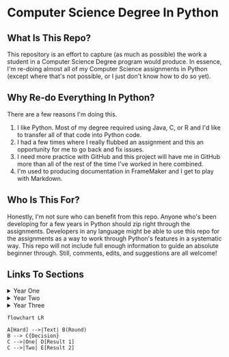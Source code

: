 # Computer Science Degree In Python

## What Is This Repo?

This repository is an effort to capture (as much as possible) the work a student in a Computer Science Degree program would produce. In essence, I'm re-doing almost all of my Computer Science assignments in Python (except where that's not possible, or I just don't know how to do so yet).

## Why Re-do Everything In Python?

There are a few reasons I'm doing this. 
1. I like Python. Most of my degree required using Java, C, or R and I'd like to transfer all of that code into Python code. 
2. I had a few times where I really flubbed an assignment and this an opportunity for me to go back and fix issues. 
3. I need more practice with GitHub and this project will have me in GitHub more than all of the rest of the time I've worked in here combined. 
4. I'm used to producing documentation in FrameMaker and I get to play with Markdown. 

## Who Is This For?

Honestly, I'm not sure who can benefit from this repo. Anyone who's been developing for a few years in Python should zip right through the assignments. Developers in any language might be able to use this repo for the assignments as a way to work through Python's features in a systematic way. This repo will not include full enough information to guide an absolute beginner through. Still, comments, edits, and suggestions are all welcome!

## Links To Sections


<details><summary>Year One</summary>

#### [Year One](Year_One/Year_One.md)
*   [Introduction to Programming](Year_One/1.IntroductionToProgramming/IntroToProgramming.md)
*   [Programming Principles I](Year_One/2.ProgrammingPrinciplesI/ProgrammingPrinciplesI.md)
*   [Programming Principles II](Year_One/3.ProgrammingPrinciplesII/ProgrammingPrinciplesII.md)
*   [Object Oriented Programming](Year_One/4.ObjectOrientedProgramming/OOP.md)
*   [Algebra and Pre-Calculus](Year_One/5.AlgebraAndPre-Calc/Algebra.md)
</details>


<details><summary>Year Two</summary>

#### [Year Two](Year_Two/Year_Two.md)

*   [Data Structures](Year_Two/1.DataStructures/DataStructures.md)
*   [Algorithms](Year_Two/2.Algorithms/Algorithms.md)
*   [Relational Database Systems](Year_Two/3.RDBS/RDBS.md)
*   [Web Development](Year_Two/4.WebDev/WebDev.md)
*   [Web Scraping](Year_Two/5.WebScraping/WebScraping.md)
</details>


<details><summary>Year Three</summary>

#### [Year Three](Year_Three/Year_Three.md)

*   [Data Mining](Year_Three/1.DataMining/DataMining.md)
*   [Big Data Analytics](Year_Three/2.BigData/BigData.md)
*   [Natural Language Processing](Year_Three/3.NLP/NLP.md)
*   [Parallel & Cloud Computing](Year_Three/4.Parallel/Parallel.md)
</details>


```mermaid
flowchart LR

A[Hard] -->|Text| B(Round)
B --> C{Decision}
C -->|One| D[Result 1]
C -->|Two| E[Result 2]
```